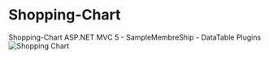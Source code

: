# Shopping-Chart
Shopping-Chart ASP.NET MVC 5 - SampleMembreShip - DataTable Plugins
![Shopping Chart](https://user-images.githubusercontent.com/48862605/54882252-c3c7f800-4e60-11e9-81c4-a21da4a9bc96.JPG)
